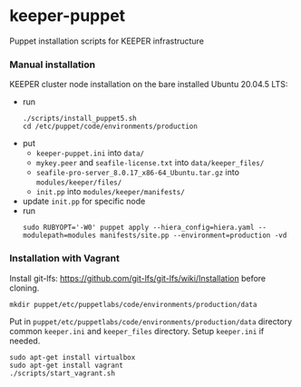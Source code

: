 # keeper-puppet
Puppet installation scripts for KEEPER infrastructure

### Manual installation
KEEPER cluster node installation on the bare installed Ubuntu 20.04.5 LTS:
* run
  ```
  ./scripts/install_puppet5.sh
  cd /etc/puppet/code/environments/production
  ```
* put 
	* `keeper-puppet.ini` into `data/`
	* `mykey.peer` and `seafile-license.txt` into `data/keeper_files/`
	* `seafile-pro-server_8.0.17_x86-64_Ubuntu.tar.gz` into `modules/keeper/files/`
	* `init.pp` into `modules/keeper/manifests/`
* update `init.pp` for specific node
* run 
  ```
  sudo RUBYOPT='-W0' puppet apply --hiera_config=hiera.yaml --modulepath=modules manifests/site.pp --environment=production -vd
  ```

### Installation with Vagrant
Install git-lfs: https://github.com/git-lfs/git-lfs/wiki/Installation before cloning.

```
mkdir puppet/etc/puppetlabs/code/environments/production/data
```
Put in <code>puppet/etc/puppetlabs/code/environments/production/data</code> directory common <code>keeper.ini</code> and <code>keeper_files</code> directory. Setup <code>keeper.ini</code> if needed.
```
sudo apt-get install virtualbox
sudo apt-get install vagrant
./scripts/start_vagrant.sh
```
